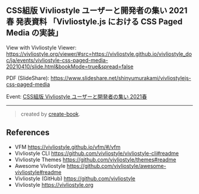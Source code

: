 ## CSS組版 Vivliostyle ユーザーと開発者の集い 2021春 発表資料 「Vivliostyle.js における CSS Paged Media の実装」

View with Vivliostyle Viewer:
https://vivliostyle.org/viewer/#src=https://vivliostyle.github.io/vivliostyle_doc/ja/events/vivliostyle-css-paged-media-20210410/slide.html&bookMode=true&spread=false

PDF (SlideShare): https://www.slideshare.net/shinyumurakami/vivliostylejs-css-paged-media

Event: [CSS組版 Vivliostyle ユーザーと開発者の集い 2021春](https://vivliostyle.connpass.com/event/208401/)

------------------------------

> created by [create-book](https://github.com/vivliostyle/create-book).

## References

- VFM <https://vivliostyle.github.io/vfm/#/vfm>
- Vivliostyle CLI <https://github.com/vivliostyle/vivliostyle-cli#readme>
- Vivliostyle Themes <https://github.com/vivliostyle/themes#readme>
- Awesome Vivliostyle <https://github.com/vivliostyle/awesome-vivliostyle#readme>
- Vivliostyle (GitHub) <https://github.com/vivliostyle>
- Vivliostyle <https://vivliostyle.org>
